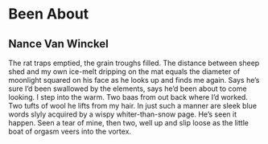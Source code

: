 # Been About
## Nance Van Winckel
The rat traps emptied, the grain troughs filled.
The distance between sheep shed
and my own ice-melt dripping on the mat
equals the diameter of moonlight squared
on his face as he looks up
and finds me again. Says
he’s sure I’d been swallowed
by the elements, says he’d been
about to come looking. I step into
the warm. Two baas from out back
where I’d worked. Two tufts of wool
he lifts from my hair. In just
such a manner are sleek blue words
slyly acquired by a wispy
whiter-than-snow page. He’s seen it
happen. Seen a tear of mine, then two,
well up and slip loose
as the little boat of orgasm
veers into the vortex.